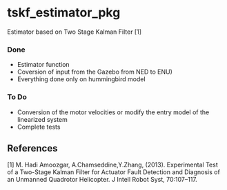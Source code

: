 # tskf_estimator_pkg
Estimator based on Two Stage Kalman Filter [1]

### Done
- Estimator function
- Coversion of input from the Gazebo from NED to ENU)
- Everything done only on hummingbird model

### To Do
- Conversion of the motor velocities or modify the entry model of the linearized system
- Complete tests

## References
<a id="1">[1]</a> 
M. Hadi Amoozgar, A.Chamseddine,Y.Zhang, (2013).
Experimental Test of a Two-Stage Kalman Filter for Actuator Fault Detection and Diagnosis of an Unmanned Quadrotor Helicopter.
J Intell Robot Syst, 70:107–117.
